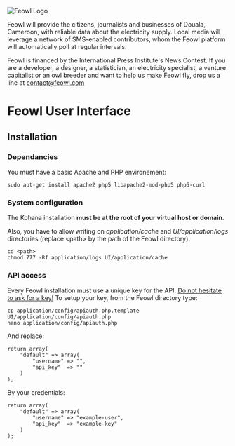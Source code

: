 ![Feowl Logo](http://www.feowl.com/comingsoon/assets/feowl_150px.png)

Feowl will provide the citizens, journalists and businesses of Douala, Cameroon, with reliable data about the electricity supply. Local media will leverage a network of SMS-enabled contributors, whom the Feowl platform will automatically poll at regular intervals.

Feowl is financed by the International Press Institute's News Contest.
If you are a developer, a designer, a statistician, an electricity specialist, a venture capitalist or an owl breeder and want to help us make Feowl fly, drop us a line at contact@feowl.com

# Feowl User Interface
## Installation
### Dependancies
You must have a basic Apache and PHP environement:

	sudo apt-get install apache2 php5 libapache2-mod-php5 php5-curl

### System configuration
The Kohana installation <b>must be at the root of your virtual host or domain</b>.

Also, you have to allow writing on <em>application/cache</em> and <em>UI/application/logs</em> directories (replace 	&lt;path> by the path of the Feowl directory):

	cd <path>
	chmod 777 -Rf application/logs UI/application/cache

### API access
Every Feowl installation must use a unique key for the API. [Do not hesitate to ask for a key!](mailto:contact@feowl.com)
To setup your key, from the Feowl directory type:

	cp application/config/apiauth.php.template UI/application/config/apiauth.php
	nano application/config/apiauth.php
	
And replace:

	return array(
		"default" => array(
			"username" => "",
			"api_key"  => ""
		)
	);
	
By your credentials:

	return array(
		"default" => array(
			"username" => "example-user",
			"api_key"  => "example-key"
		)
	);
